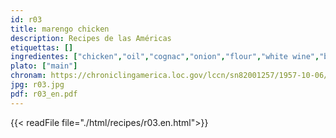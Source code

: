 ```yaml
---
id: r03
title: marengo chicken
description: Recipes de las Américas
etiquettas: []
ingredientes: ["chicken","oil","cognac","onion","flour","white wine","bouillón","tomato puree","parsley","thyme","laurel","mushroom","croutons"]
plato: ["main"]
chronam: https://chroniclingamerica.loc.gov/lccn/sn82001257/1957-10-06/ed-1/seq-5/
jpg: r03.jpg
pdf: r03_en.pdf
---
```


{{< readFile file="./html/recipes/r03.en.html">}}